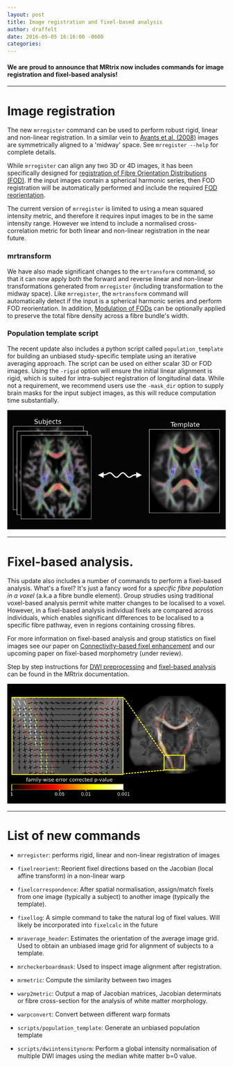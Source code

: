 ```yaml
---
layout: post
title: Image registration and fixel-based analysis
author: draffelt
date: 2016-05-05 16:16:00 -0600
categories: 
---
```




#### We are proud to announce that MRtrix now includes commands for image registration and fixel-based analysis!

---


# Image registration
The new `mrregister` command can be used to perform robust rigid, linear and non-linear registration. In a similar vein to [Avants et al. (2008)](http://www.ncbi.nlm.nih.gov/pubmed/17659998) images are symmetrically aligned to a 'midway' space. See `mrregister --help` for complete details. 

While `mrregister` can align any two 3D or 4D images, it has been specifically designed for [registration of Fibre Orientation Distributions (FOD)](http://www.ncbi.nlm.nih.gov/pubmed/21316463). If the input images contain a spherical harmonic series, then FOD registration will be automatically performed and include the required [FOD reorientation](http://www.ncbi.nlm.nih.gov/pubmed/22183751).

The current version of `mrregister` is limited to using a mean squared intensity metric, and therefore it requires input images to be in the same intensity range. However we intend to include a normalised cross-correlation metric for both linear and non-linear registration in the near future. 

### mrtransform
We have also made significant changes to the `mrtransform` command, so that it can now apply both the forward and reverse linear and non-linear transformations generated from `mrregister` (including transformation to the midway space). Like `mrregister`, the `mrtransform` command will automatically detect if the input is a spherical harmonic series and perform FOD reorientation. In addition, [Modulation of FODs](http://www.ncbi.nlm.nih.gov/pubmed/22036682) can be optionally applied to preserve the total fibre density across a fibre bundle's width. 

### Population template script
The recent update also includes a python script called `population_template` for building an unbiased study-specific template using an iterative averaging approach. The script can be used on either scalar 3D or FOD images. Using the `-rigid` option will ensure the initial linear alignment is rigid, which is suited for intra-subject registration of longitudinal data.  While not a requirement, we recommend users use the `-mask_dir` option to supply brain masks for the input subject images, as this will reduce computation time substantially. 

![Population template](/images/frontpage/registration.jpg)

---

# Fixel-based analysis. 
This update also includes a number of commands to perform a fixel-based analysis. What's a fixel? It's just a fancy word for a _specific fibre population in a voxel_ (a.k.a a fibre bundle element). Group strudies using traditional voxel-based analysis permit white matter changes to be localised to a voxel. However, in a fixel-based analysis individual fixels are compared across individuals, which enables significant differences to be localised to a specific fibre pathway, even in regions containing crossing fibres. 

For more information on fixel-based analysis and group statistics on fixel images see our paper on [Connectivity-based fixel enhancement](http://www.ncbi.nlm.nih.gov/pubmed/26004503) and our upcoming paper on fixel-based morphometry (under review). 

Step by step instructions for [DWI preprocessing](http://mrtrix.readthedocs.io/en/latest/workflows/DWI_preprocessing_for_quantitative_analysis.html) and [fixel-based analysis](http://mrtrix.readthedocs.io/en/latest/workflows/fixel_based_analysis.html) can be found in the MRtrix documentation. 

![Population template](/images/frontpage/fixel-based-analysis.jpg)

___


# List of new commands
- `mrregister`: performs rigid, linear and non-linear registration of images

- `fixelreorient`: Reorient fixel directions based on the Jacobian (local affine transform) in a non-linear warp

- `fixelcorrespondence`: After spatial normalisation, assign/match fixels from one image (typically a subject) to another image (typically the template). 

- `fixellog`: A simple command to take the natural log of fixel values. Will likely be incorporated into `fixelcalc` in the future

- `mraverage_header`: Estimates the orientation of the average image grid. Used to obtain an unbiased image grid for alignment of subjects to a template. 

- `mrcheckerboardmask`: Used to inspect image alignment after registration.

- `mrmetric`: Compute the similarity between two images

- `warp2metric`: Output a map of Jacobian matrices, Jacobian determinats or fibre cross-section for the analysis of white matter morphology. 

- `warpconvert`: Convert between different warp formats

- `scripts/population_template`: Generate an unbiased population template

- `scripts/dwiintensitynorm`: Perform a global intensity normalisation of multiple DWI images using the median white matter b=0 value. 
